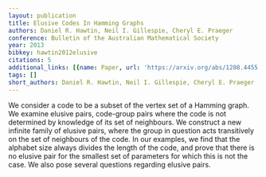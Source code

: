 ```yaml
---
layout: publication
title: Elusive Codes In Hamming Graphs
authors: Daniel R. Hawtin, Neil I. Gillespie, Cheryl E. Praeger
conference: Bulletin of the Australian Mathematical Society
year: 2013
bibkey: hawtin2012elusive
citations: 5
additional_links: [{name: Paper, url: 'https://arxiv.org/abs/1208.4455'}]
tags: []
short_authors: Daniel R. Hawtin, Neil I. Gillespie, Cheryl E. Praeger
---
```

We consider a code to be a subset of the vertex set of a Hamming graph. We
examine elusive pairs, code-group pairs where the code is not determined by
knowledge of its set of neighbours. We construct a new infinite family of
elusive pairs, where the group in question acts transitively on the set of
neighbours of the code. In our examples, we find that the alphabet size always
divides the length of the code, and prove that there is no elusive pair for the
smallest set of parameters for which this is not the case. We also pose several
questions regarding elusive pairs.